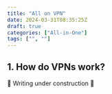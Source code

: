 ```yaml
---
title: "All on VPN"
date: 2024-03-31T08:35:25Z
draft: true
categories: ["All-in-One"]
tags: ["", ""]
---
```


## 1. How do VPNs work?


🚧 Writing under construction 🚧